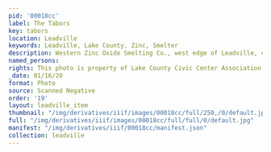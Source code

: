 ```yaml
---
pid: '00018cc'
label: The Tabors
key: tabors
location: Leadville
keywords: Leadville, Lake County, Zinc, Smelter
description: Western Zinc Oxide Smelting Co., west edge of Leadville, c. 1920
named_persons: 
rights: This photo is property of Lake County Civic Center Association.
_date: 01/16/20
format: Photo
source: Scanned Negative
order: '19'
layout: leadville_item
thumbnail: "/img/derivatives/iiif/images/00018cc/full/250,/0/default.jpg"
full: "/img/derivatives/iiif/images/00018cc/full/full/0/default.jpg"
manifest: "/img/derivatives/iiif/00018cc/manifest.json"
collection: leadville
---
```

